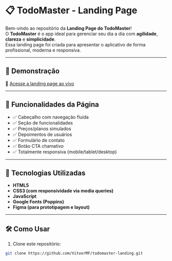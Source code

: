 # 📋 TodoMaster - Landing Page

Bem-vindo ao repositório da **Landing Page do TodoMaster**!  
O **TodoMaster** é o app ideal para gerenciar seu dia a dia com **agilidade**, **clareza** e **simplicidade**.  
Essa landing page foi criada para apresentar o aplicativo de forma profissional, moderna e responsiva.

---

## 🚀 Demonstração

🔗 [Acesse a landing page ao vivo](https://seu-link-aqui.com)

---

## 🧩 Funcionalidades da Página

- ✅ Cabeçalho com navegação fluida
- ✅ Seção de funcionalidades
- ✅ Preços/planos simulados
- ✅ Depoimentos de usuários
- ✅ Formulário de contato
- ✅ Botão CTA chamativo
- ✅ Totalmente responsiva (mobile/tablet/desktop)

---

## 🎨 Tecnologias Utilizadas

- **HTML5**
- **CSS3 (com responsividade via media queries)**
- **JavaScript**
- **Google Fonts (Poppins)**
- **Figma (para prototipagem e layout)**

---

## 🛠️ Como Usar

1. Clone este repositório:

```bash
git clone https://github.com/VitoorMF/todomaster-landing.git
```
